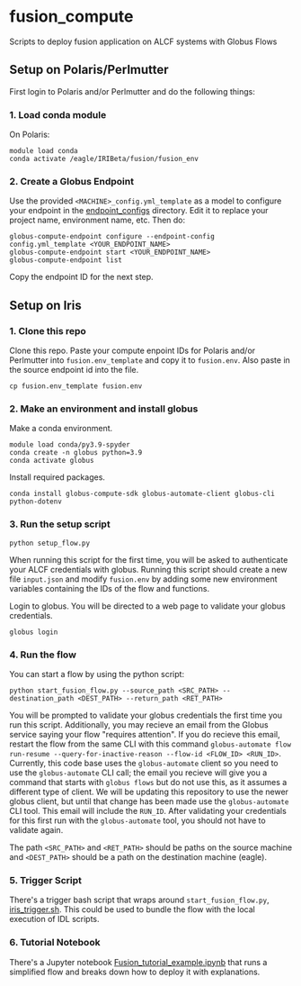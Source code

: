 # fusion_compute
Scripts to deploy fusion application on ALCF systems with Globus Flows

## Setup on Polaris/Perlmutter
First login to Polaris and/or Perlmutter and do the following things:
### 1. Load conda module

On Polaris:
```
module load conda
conda activate /eagle/IRIBeta/fusion/fusion_env
```

### 2. Create a Globus Endpoint
Use the provided `<MACHINE>_config.yml_template` as a model to configure your endpoint in the [endpoint_configs](endpoint_configs) directory. Edit it to replace your project name, environment name, etc.  Then do:

```
globus-compute-endpoint configure --endpoint-config config.yml_template <YOUR_ENDPOINT_NAME>
globus-compute-endpoint start <YOUR_ENDPOINT_NAME>
globus-compute-endpoint list
```

Copy the endpoint ID for the next step.

## Setup on Iris
### 1. Clone this repo
Clone this repo. Paste your compute enpoint IDs for Polaris and/or Perlmutter into `fusion.env_template` and copy it to `fusion.env`.  Also paste in the source endpoint id into the file.

```
cp fusion.env_template fusion.env
```
### 2. Make an environment and install globus

Make a conda environment.
```
module load conda/py3.9-spyder
conda create -n globus python=3.9
conda activate globus
```
Install required packages.
```
conda install globus-compute-sdk globus-automate-client globus-cli python-dotenv 
```

### 3. Run the setup script
```
python setup_flow.py
```

When running this script for the first time, you will be asked to authenticate your ALCF credentials with globus.  Running this script should create a new file `input.json` and modify `fusion.env` by adding some new environment variables containing the IDs of the flow and functions.

Login to globus.  You will be directed to a web page to validate your globus credentials.
```
globus login
```

### 4. Run the flow

You can start a flow by using the python script:
```
python start_fusion_flow.py --source_path <SRC_PATH> --destination_path <DEST_PATH> --return_path <RET_PATH>
```
You will be prompted to validate your globus credentials the first time you run this script.  Additionally, you may recieve an email from the Globus service saying your flow "requires attention".  If you do recieve this email, restart the flow from the same CLI with this command `globus-automate flow run-resume --query-for-inactive-reason --flow-id <FLOW_ID> <RUN_ID>`.  Currently, this code base uses the `globus-automate` client so you need to use the `globus-automate` CLI call; the email you recieve will give you a command that starts with `globus flows` but do not use this, as it assumes a different type of client.  We will be updating this repository to use the newer globus client, but until that change has been made use the `globus-automate` CLI tool.  This email will include the `RUN_ID`.  After validating your credentials for this first run with the `globus-automate` tool, you should not have to validate again.

The path `<SRC_PATH>` and `<RET_PATH>` should be paths on the source machine and `<DEST_PATH>` should be a path on the destination machine (eagle).

### 5. Trigger Script

There's a trigger bash script that wraps around `start_fusion_flow.py`, [iris_trigger.sh](iris_trigger.sh).  This could be used to bundle the flow with the local execution of IDL scripts.

### 6. Tutorial Notebook

There's a Jupyter notebook [Fusion_tutorial_example.ipynb](Fusion_tutorial_example.ipynb) that runs a simplified flow and breaks down how to deploy it with explanations.

